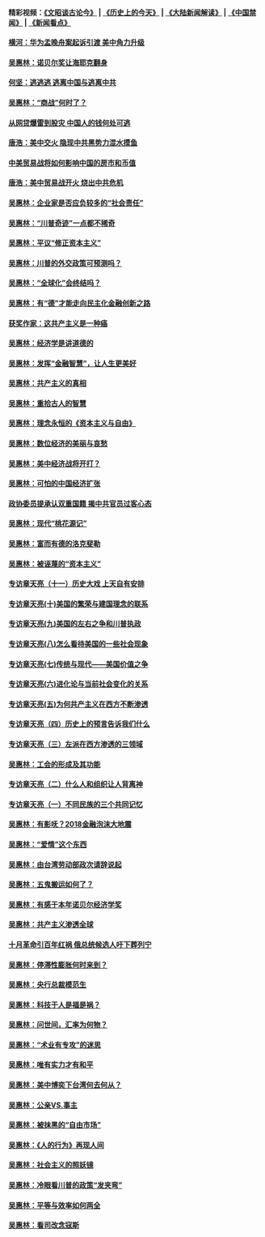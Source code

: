 #### 精彩视频：[《文昭谈古论今》](http://45.32.25.56/wenzhao) | [《历史上的今天》](http://45.32.25.56/today-in-history) | [《大陆新闻解读》](http://45.32.25.56/ntdtv-comedy) | [《中国禁闻》](http://45.32.25.56/ntdtv-news) | [《新闻看点》](http://45.32.25.56/news-insight) 

 #### [横河：华为孟晚舟案起诉引渡 美中角力升级](../pages/nsc423/n11027230.md?t=02081831) 

#### [吴惠林：诺贝尔奖让海耶克翻身](../pages/nsc423/n10890049.md?t=02081831) 

#### [何坚：逃逃逃 逃离中国与逃离中共](../pages/nsc423/n10592891.md?t=02081831) 

#### [吴惠林：“商战”何时了？](../pages/nsc423/n10573558.md?t=02081831) 

#### [从网贷爆雷到股灾 中国人的钱何处可逃](../pages/nsc423/n10572800.md?t=02081831) 

#### [唐浩：美中交火 隐现中共黑势力混水摸鱼](../pages/nsc423/n10544040.md?t=02081831) 

#### [中美贸易战将如何影响中国的房市和币值](../pages/nsc423/n10543697.md?t=02081831) 

#### [唐浩：美中贸易战开火 烧出中共危机](../pages/nsc423/n10540126.md?t=02081831) 

#### [吴惠林：企业家是否应负较多的“社会责任”](../pages/nsc423/n10535022.md?t=02081831) 

#### [吴惠林：“川普奇迹”一点都不稀奇](../pages/nsc423/n10512808.md?t=02081831) 

#### [吴惠林：平议“修正资本主义”](../pages/nsc423/n10495724.md?t=02081831) 

#### [吴惠林：川普的外交政策可预测吗？](../pages/nsc423/n10462387.md?t=02081831) 

#### [吴惠林：“全球化”会终结吗？](../pages/nsc423/n10452838.md?t=02081831) 

#### [吴惠林：有“德”才能走向民主化金融创新之路](../pages/nsc423/n10432292.md?t=02081831) 

#### [获奖作家：这共产主义是一种癌](../pages/nsc423/n10431541.md?t=02081831) 

#### [吴惠林：经济学是讲道德的](../pages/nsc423/n10398014.md?t=02081831) 

#### [吴惠林：发挥“金融智慧”，让人生更美好](../pages/nsc423/n10375019.md?t=02081831) 

#### [吴惠林：共产主义的真相](../pages/nsc423/n10351394.md?t=02081831) 

#### [吴惠林：重拾古人的智慧](../pages/nsc423/n10337691.md?t=02081831) 

#### [吴惠林：理念永恒的《资本主义与自由》](../pages/nsc423/n10316274.md?t=02081831) 

#### [吴惠林：数位经济的美丽与哀愁](../pages/nsc423/n10292946.md?t=02081831) 

#### [吴惠林：美中经济战将开打？](../pages/nsc423/n10258825.md?t=02081831) 

#### [吴惠林：可怕的中国经济扩张](../pages/nsc423/n10219147.md?t=02081831) 

#### [政协委员提承认双重国籍 揭中共官员过客心态](../pages/nsc423/n10208809.md?t=02081831) 

#### [吴惠林：现代“桃花源记”](../pages/nsc423/n10185234.md?t=02081831) 

#### [吴惠林：富而有德的洛克斐勒](../pages/nsc423/n10142264.md?t=02081831) 

#### [吴惠林：被诬蔑的“资本主义”](../pages/nsc423/n10124816.md?t=02081831) 

#### [专访章天亮（十一）历史大戏 上天自有安排](../pages/nsc423/n10094905.md?t=02081831) 

#### [专访章天亮(十)美国的繁荣与建国理念的联系](../pages/nsc423/n10094899.md?t=02081831) 

#### [专访章天亮(九)美国的左右之争和川普执政](../pages/nsc423/n10094889.md?t=02081831) 

#### [专访章天亮(八)怎么看待美国的一些社会现象](../pages/nsc423/n10094857.md?t=02081831) 

#### [专访章天亮(七)传统与现代——美国价值之争](../pages/nsc423/n10093140.md?t=02081831) 

#### [专访章天亮(六)进化论与当前社会变化的关系](../pages/nsc423/n10092036.md?t=02081831) 

#### [专访章天亮(五)为何共产主义在西方不断渗透](../pages/nsc423/n10083620.md?t=02081831) 

#### [专访章天亮（四）历史上的预言告诉我们什么](../pages/nsc423/n10083606.md?t=02081831) 

#### [专访章天亮（三）左派在西方渗透的三领域](../pages/nsc423/n10081115.md?t=02081831) 

#### [吴惠林：工会的形成及其功能](../pages/nsc423/n10080633.md?t=02081831) 

#### [专访章天亮（二）什么人和组织让人背离神](../pages/nsc423/n10076637.md?t=02081831) 

#### [专访章天亮（一）不同民族的三个共同记忆](../pages/nsc423/n10074188.md?t=02081831) 

#### [吴惠林：有影呒？2018金融泡沫大地震](../pages/nsc423/n10040534.md?t=02081831) 

#### [吴惠林：“爱情”这个东西](../pages/nsc423/n10019423.md?t=02081831) 

#### [吴惠林：由台湾劳动部政次请辞说起](../pages/nsc423/n9979679.md?t=02081831) 

#### [吴惠林：五鬼搬运如何了？](../pages/nsc423/n9925338.md?t=02081831) 

#### [吴惠林：有感于本年诺贝尔经济学奖](../pages/nsc423/n9871883.md?t=02081831) 

#### [吴惠林：共产主义渗透全球](../pages/nsc423/n9812748.md?t=02081831) 

#### [十月革命引百年红祸 俄总统候选人吁下葬列宁](../pages/nsc423/n9810182.md?t=02081831) 

#### [吴惠林：停滞性膨胀何时来到？](../pages/nsc423/n9764136.md?t=02081831) 

#### [吴惠林：央行总裁模范生](../pages/nsc423/n9728134.md?t=02081831) 

#### [吴惠林：科技于人是福是祸？](../pages/nsc423/n9672982.md?t=02081831) 

#### [吴惠林：问世间，汇率为何物？](../pages/nsc423/n9621788.md?t=02081831) 

#### [吴惠林：“术业有专攻”的迷思](../pages/nsc423/n9580363.md?t=02081831) 

#### [吴惠林：唯有实力才有和平](../pages/nsc423/n9529599.md?t=02081831) 

#### [吴惠林：美中博奕下台湾何去何从？](../pages/nsc423/n9483598.md?t=02081831) 

#### [吴惠林：公亲VS.事主](../pages/nsc423/n9425637.md?t=02081831) 

#### [吴惠林：被抹黑的“自由市场”](../pages/nsc423/n9351545.md?t=02081831) 

#### [吴惠林：《人的行为》再现人间](../pages/nsc423/n9296339.md?t=02081831) 

#### [吴惠林：社会主义的照妖镜](../pages/nsc423/n9243460.md?t=02081831) 

#### [吴惠林：冷眼看川普的政策“发夹弯”](../pages/nsc423/n9120684.md?t=02081831) 

#### [吴惠林：平等与效率如何两全](../pages/nsc423/n9075430.md?t=02081831) 

#### [吴惠林：看司改念寇斯](../pages/nsc423/n9024915.md?t=02081831) 

